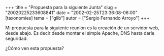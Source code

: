 +++
title = "Propuesta para la siguiente Junta"
slug = "20020225233608841"
date = "2002-02-25T23:36:08-06:00"
[taxonomies]
tema = ["glib"]
autor = ["Sergio Fernando Arroyo"]
+++

Mi propuesta para la siguiente reunión es la creación de un servidor
web, desde abajo. Es decir desde montar el simple Apache, DNS hasta
darle seguridad.

¿Cómo ven esta propuesta?
